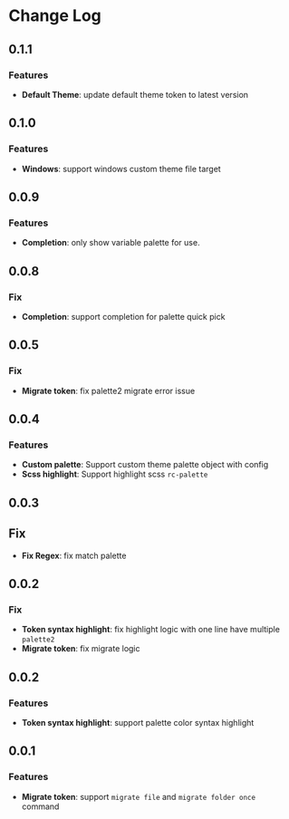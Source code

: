 # Change Log

## 0.1.1

### Features

- **Default Theme**: update default theme token to latest version

## 0.1.0

### Features

- **Windows**: support windows custom theme file target

## 0.0.9

### Features

- **Completion**: only show variable palette for use.

## 0.0.8

### Fix

- **Completion**: support completion for palette quick pick

## 0.0.5

### Fix

- **Migrate token**: fix palette2 migrate error issue

## 0.0.4

### Features

- **Custom palette**: Support custom theme palette object with config
- **Scss highlight**: Support highlight scss `rc-palette`

## 0.0.3

## Fix

- **Fix Regex**: fix match palette

## 0.0.2

### Fix

- **Token syntax highlight**: fix highlight logic with one line have multiple `palette2`
- **Migrate token**: fix migrate logic

## 0.0.2

### Features

- **Token syntax highlight**: support palette color syntax highlight

## 0.0.1

### Features

- **Migrate token**: support `migrate file` and `migrate folder once` command
